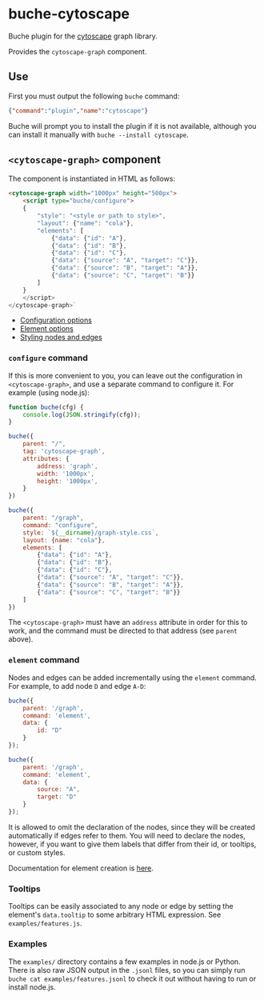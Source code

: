 
# buche-cytoscape

Buche plugin for the [cytoscape](http://js.cytoscape.org) graph library.

Provides the `cytoscape-graph` component.


## Use

First you must output the following `buche` command:

```json
{"command":"plugin","name":"cytoscape"}
```

Buche will prompt you to install the plugin if it is not available, although you can install it manually with `buche --install cytoscape`.


## `<cytoscape-graph>` component

The component is instantiated in HTML as follows:

```html
<cytoscape-graph width="1000px" height="500px">
    <script type="buche/configure">
    {
        "style": "<style or path to style>",
        "layout": {"name": "cola"},
        "elements": [
            {"data": {"id": "A"},
            {"data": {"id": "B"},
            {"data": {"id": "C"},
            {"data": {"source": "A", "target": "C"}},
            {"data": {"source": "B", "target": "A"}},
            {"data": {"source": "C", "target": "B"}}
        ]
    }
    </script>
</cytoscape-graph>`
```

* [Configuration options](http://js.cytoscape.org/#getting-started/specifying-basic-options)
* [Element options](http://js.cytoscape.org/#notation/elements-json)
* [Styling nodes and edges](http://js.cytoscape.org/#style)


### `configure` command

If this is more convenient to you, you can leave out the configuration in `<cytoscape-graph>`, and use a separate command to configure it. For example (using node.js):

```javascript
function buche(cfg) {
    console.log(JSON.stringify(cfg));
}

buche({
    parent: "/",
    tag: 'cytoscape-graph',
    attributes: {
        address: 'graph',
        width: '1000px',
        height: '1000px',
    }
})

buche({
    parent: "/graph",
    command: "configure",
    style: `${__dirname}/graph-style.css`,
    layout: {name: "cola"},
    elements: [
        {"data": {"id": "A"},
        {"data": {"id": "B"},
        {"data": {"id": "C"},
        {"data": {"source": "A", "target": "C"}},
        {"data": {"source": "B", "target": "A"}},
        {"data": {"source": "C", "target": "B"}}
    ]
})
```

The `<cytoscape-graph>` must have an `address` attribute in order for this to work, and the command must be directed to that address (see `parent` above).


### `element` command

Nodes and edges can be added incrementally using the `element` command. For example, to add node `D` and edge `A-D`:

```javascript
buche({
    parent: '/graph',
    command: 'element',
    data: {
        id: "D"
    }
});

buche({
    parent: '/graph',
    command: 'element',
    data: {
        source: "A",
        target: "D"
    }
});
```

It is allowed to omit the declaration of the nodes, since they will be created automatically if edges refer to them. You will need to declare the nodes, however, if you want to give them labels that differ from their id, or tooltips, or custom styles.

Documentation for element creation is [here](http://js.cytoscape.org/#notation/elements-json).


### Tooltips

Tooltips can be easily associated to any node or edge by setting the element's `data.tooltip` to some arbitrary HTML expression. See `examples/features.js`.


### Examples

The `examples/` directory contains a few examples in node.js or Python. There is also raw JSON output in the `.jsonl` files, so you can simply run `buche cat examples/features.jsonl` to check it out without having to run or install node.js.
